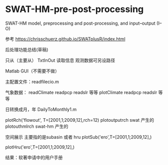 # SWAT-HM-pre-post-processing
SWAT-HM model, preprocessing and post-processing, and input–output (I–O)

参考 https://chrisschuerz.github.io/SWATplusR/index.html

后处理功能总结(草稿)

只从（主要从） TxtInOut 读取信息
观测数据可另设路径

Matlab GUI（不需要不做）

主配置文件：readfilecio.m

气象数据：
readClimate
readpcp readslr 等等
plotClimate
readpcp readslr 等等

日转换成月，年 DailyToMonthly1.m

plotRch('flowout', T=[2001,1;2009,12],rch=12)
   plotoutputrch swat 产生的
   plotouthmlrch swat-hm 产生的
   
空间展示 主要指的是subasin 或者 hru
plotSub('ero',T=[2001,1;2009,12],)

plotHru('ero',T=[2001,1;2009,12],)

结果：软著申请中的用户手册
